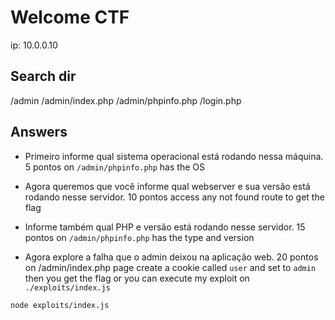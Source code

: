 # Welcome CTF

ip: 10.0.0.10

## Search dir

/admin
/admin/index.php
/admin/phpinfo.php
/login.php


## Answers

- Primeiro informe qual sistema operacional está rodando nessa máquina. 5 pontos
on `/admin/phpinfo.php` has the OS

- Agora queremos que você informe qual webserver e sua versão está rodando nesse servidor. 10 pontos
access any not found route to get the flag

- Informe também qual PHP e versão está rodando nesse servidor. 15 pontos
on `/admin/phpinfo.php` has the type and version

- Agora explore a falha que o admin deixou na aplicação web. 20 pontos
on /admin/index.php page create a cookie called `user` and set to `admin`
then you get the flag or you can execute my exploit on `./exploits/index.js`

```bash
node exploits/index.js
```

